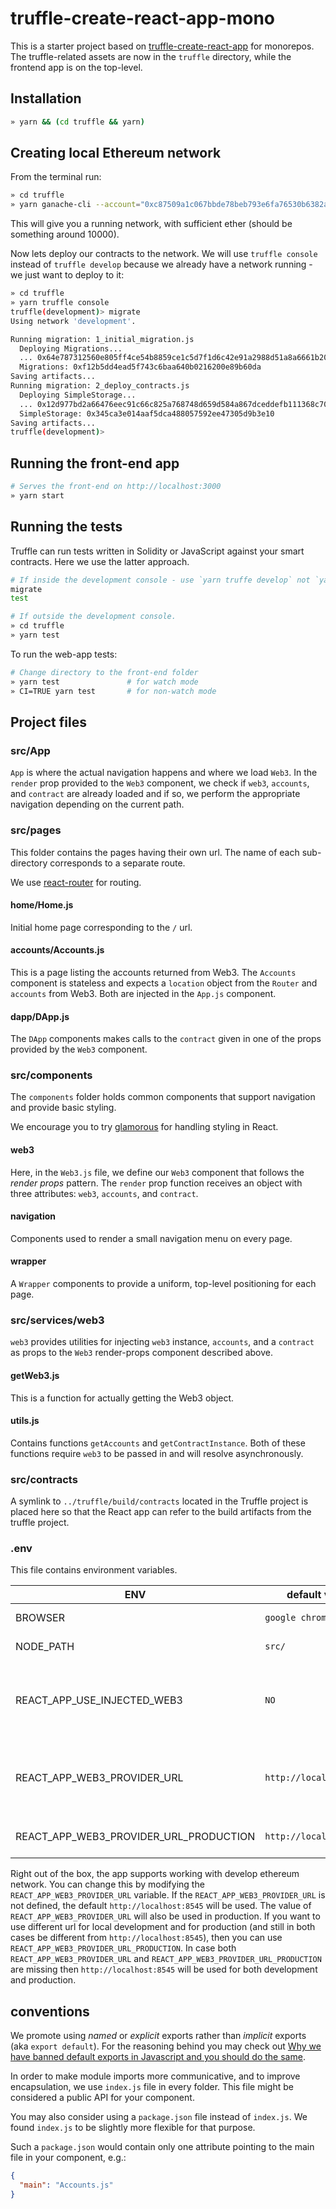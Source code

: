 # truffle-create-react-app-mono

This is a starter project based on [truffle-create-react-app](https://github.com/Charterhouse/truffle-create-react-app) for monorepos. The truffle-related assets
are now in the `truffle` directory, while the frontend app is on the top-level.

## Installation

```bash
» yarn && (cd truffle && yarn)
```

## Creating local Ethereum network

From the terminal run:

```bash
» cd truffle
» yarn ganache-cli --account="0xc87509a1c067bbde78beb793e6fa76530b6382a4c0241e5e4a9ec0a0f44dc0d3,10000000000000000000000" -p 8545
```

This will give you a running network, with sufficient ether (should be something around 10000).

Now lets deploy our contracts to the network. We will use `truffle console` instead of `truffle develop` because we already have a network running - we just want to deploy to it:

```bash
» cd truffle
» yarn truffle console
truffle(development)> migrate
Using network 'development'.

Running migration: 1_initial_migration.js
  Deploying Migrations...
  ... 0x64e787312560e805ff4ce54b8859ce1c5d7f1d6c42e91a2988d51a8a6661b209
  Migrations: 0xf12b5dd4ead5f743c6baa640b0216200e89b60da
Saving artifacts...
Running migration: 2_deploy_contracts.js
  Deploying SimpleStorage...
  ... 0x12d977bd2a66476eec91c66c825a768748d659d584a867dceddefb111368c706
  SimpleStorage: 0x345ca3e014aaf5dca488057592ee47305d9b3e10
Saving artifacts...
truffle(development)>
```

## Running the front-end app

```bash
# Serves the front-end on http://localhost:3000
» yarn start
```

## Running the tests

Truffle can run tests written in Solidity or JavaScript against your smart contracts. Here we use the latter approach.

```bash
# If inside the development console - use `yarn truffe develop` not `yarn truffle console`
migrate
test

# If outside the development console.
» cd truffle
» yarn test
```

To run the web-app tests:

```bash
# Change directory to the front-end folder
» yarn test               # for watch mode
» CI=TRUE yarn test       # for non-watch mode
```

## Project files

### src/App

`App` is where the actual navigation happens and where we load `Web3`.
In the `render` prop provided to the `Web3` component, we check if `web3`, `accounts`, and `contract` are already loaded and if so, we perform the appropriate navigation depending on the current path.

### src/pages

This folder contains the pages having their own url. The name of each sub-directory corresponds to a separate route.

We use [react-router](https://reacttraining.com/react-router/web/) for routing.

#### home/Home.js

Initial home page corresponding to the `/` url.

#### accounts/Accounts.js

This is a page listing the accounts returned from Web3. The `Accounts` component is stateless and expects a `location` object from the `Router` and `accounts` from Web3. Both are injected in the `App.js` component.

#### dapp/DApp.js

The `DApp` components makes calls to the `contract` given in one of the props provided by the `Web3` component.

### src/components

The `components` folder holds common components that support navigation and provide basic styling.

We encourage you to try [glamorous](https://github.com/paypal/glamorous) for handling styling in React.

#### web3

Here, in the `Web3.js` file, we define our `Web3` component that follows the *render props* pattern. The `render` prop function receives an object with three attributes: `web3`, `accounts`, and `contract`.

#### navigation

Components used to render a small navigation menu on every page.

#### wrapper

A `Wrapper` components to provide a uniform, top-level positioning for each page.

### src/services/web3

`web3` provides utilities for injecting `web3` instance, `accounts`, and a `contract` as props to the `Web3` render-props component described above.

#### getWeb3.js

This is a function for actually getting the Web3 object.

#### utils.js

Contains functions `getAccounts` and `getContractInstance`. Both of these functions require `web3` to be passed in and will resolve asynchronously.

### src/contracts

A symlink to `../truffle/build/contracts` located in the Truffle project is placed here so that the React app can refer to the build artifacts from the truffle project.

### .env

This file contains environment variables.

| ENV  | default value  | description |
|------|----------------|-------------|
| BROWSER | `google chrome` | the browser to be used by CRA |
| NODE_PATH | `src/`  | Default import path. It will let us to use import paths |
| REACT_APP_USE_INJECTED_WEB3 | `NO` | If set to `NO` the `web3` instance potentially injected in the browser (like _MetaMask_)will be ignored. Set it to `YES` to use `web3` object that was injected. |
| REACT_APP_WEB3_PROVIDER_URL | `http://localhost:8545` | The local provider URL. Relevant only when `REACT_APP_USE_INJECTED_WEB3` is set to `NO`. This is the default provider URL used by truffle development console. |
| REACT_APP_WEB3_PROVIDER_URL_PRODUCTION | `http://localhost:8545` | provider URL for the production - should point to a deployed Ethereum node |

Right out of the box, the app supports working with develop ethereum network. You can change this by modifying the `REACT_APP_WEB3_PROVIDER_URL` variable. If the `REACT_APP_WEB3_PROVIDER_URL` is not defined, the default `http://localhost:8545` will be used. The value of `REACT_APP_WEB3_PROVIDER_URL` will also be used in production. If you want to use different url for local development and for production (and still in both cases be different from `http://localhost:8545`), then you can use `REACT_APP_WEB3_PROVIDER_URL_PRODUCTION`. In case both `REACT_APP_WEB3_PROVIDER_URL` and `REACT_APP_WEB3_PROVIDER_URL_PRODUCTION` are missing then `http://localhost:8545` will be used for both development and production.

## conventions

We promote using *named* or *explicit* exports rather than *implicit* exports (aka `export default`). For the reasoning behind you may check out [Why we have banned default exports in Javascript and you should do the same](https://blog.neufund.org/why-we-have-banned-default-exports-and-you-should-do-the-same-d51fdc2cf2ad).

In order to make module imports more communicative, and to improve encapsulation, we use `index.js` file in every folder. This file might be considered a public API for your component.

You may also consider using a `package.json` file instead of `index.js`. We found `index.js` to be slightly more flexible for that purpose.

Such a `package.json` would contain only one attribute pointing to the main file in your component, e.g.:

```json
{
  "main": "Accounts.js"
}
```
